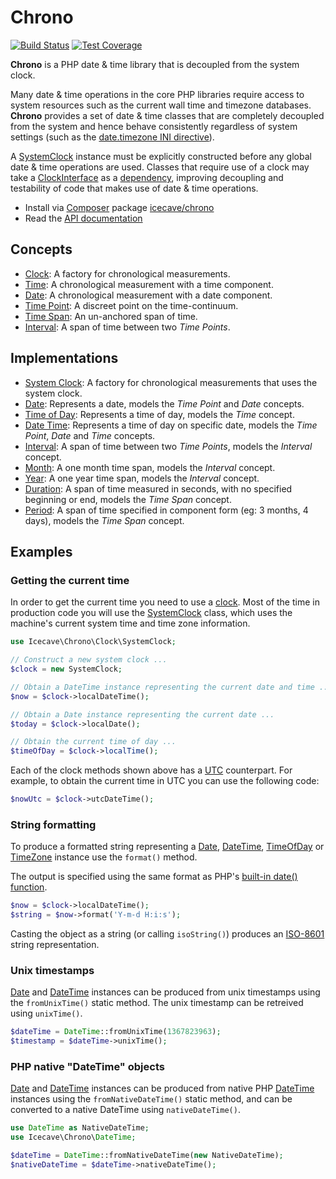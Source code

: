 # Chrono

[![Build Status]](http://travis-ci.org/IcecaveStudios/chrono)
[![Test Coverage]](http://icecave.com.au/chrono/artifacts/tests/coverage)

**Chrono** is a PHP date & time library that is decoupled from the system clock.

Many date & time operations in the core PHP libraries require access to system resources such as the current wall time
and timezone databases. **Chrono** provides a set of date & time classes that are completely decoupled from the system
and hence behave consistently regardless of system settings (such as the
[date.timezone INI directive](http://www.php.net/manual/en/datetime.configuration.php#ini.date.timezone)).

A [SystemClock](lib/Icecave/Chrono/Clock/SystemClock.php) instance must be explicitly constructed before any global
date & time operations are used. Classes that require use of a clock may take a [ClockInterface](lib/Icecave/Chrono/Clock/ClockInterface.php)
as a [dependency](http://en.wikipedia.org/wiki/Dependency_injection), improving decoupling and testability of code that
makes use of date & time operations.

* Install via [Composer](http://getcomposer.org) package [icecave/chrono](https://packagist.org/packages/icecave/chrono)
* Read the [API documentation](http://icecavestudios.github.io/chrono/artifacts/documentation/api/)

## Concepts

* [Clock](lib/Icecave/Chrono/Clock/ClockInterface.php): A factory for chronological measurements.
* [Time](lib/Icecave/Chrono/TimeInterface.php): A chronological measurement with a time component.
* [Date](lib/Icecave/Chrono/DateInterface.php): A chronological measurement with a date component.
* [Time Point](lib/Icecave/Chrono/TimePointInterface.php): A discreet point on the time-continuum.
* [Time Span](lib/Icecave/Chrono/TimeSpan/TimeSpanInterface.php): An un-anchored span of time.
* [Interval](lib/Icecave/Chrono/Interval/IntervalInterface.php): A span of time between two *Time Points*.

## Implementations

* [System Clock](lib/Icecave/Chrono/Clock/SystemClock.php): A factory for chronological measurements that uses the system clock.
* [Date](lib/Icecave/Chrono/Date.php): Represents a date, models the *Time Point* and *Date* concepts.
* [Time of Day](lib/Icecave/Chrono/TimeOfDay.php): Represents a time of day, models the *Time* concept.
* [Date Time](lib/Icecave/Chrono/DateTime.php): Represents a time of day on specific date, models the *Time Point*, *Date* and *Time* concepts.
* [Interval](lib/Icecave/Chrono/Interval/Interval.php): A span of time between two *Time Points*, models the *Interval* concept.
* [Month](lib/Icecave/Chrono/Interval/Month.php): A one month time span, models the *Interval* concept.
* [Year](lib/Icecave/Chrono/Interval/Year.php): A one year time span, models the *Interval* concept.
* [Duration](lib/Icecave/Chrono/TimeSpan/Duration.php): A span of time measured in seconds, with no specified beginning or end, models the *Time Span* concept.
* [Period](lib/Icecave/Chrono/TimeSpan/Period.php): A span of time specified in component form (eg: 3 months, 4 days), models the *Time Span* concept.

## Examples

### Getting the current time

In order to get the current time you need to use a [clock](lib/Icecave/Chrono/Clock/ClockInterface.php).
Most of the time in production code you will use the [SystemClock](lib/Icecave/Chrono/Clock/SystemClock.php) class,
which uses the machine's current system time and time zone information.

```php
use Icecave\Chrono\Clock\SystemClock;

// Construct a new system clock ...
$clock = new SystemClock;

// Obtain a DateTime instance representing the current date and time ...
$now = $clock->localDateTime();

// Obtain a Date instance representing the current date ...
$today = $clock->localDate();

// Obtain the current time of day ...
$timeOfDay = $clock->localTime();
```

Each of the clock methods shown above has a [UTC](http://en.wikipedia.org/wiki/Coordinated_Universal_Time) counterpart.
For example, to obtain the current time in UTC you can use the following code:

```php
$nowUtc = $clock->utcDateTime();
```

### String formatting

To produce a formatted string representing a [Date](lib/Icecave/Chrono/Date.php), [DateTime](lib/Icecave/Chrono/DateTime.php),
[TimeOfDay](lib/Icecave/Chrono/TimeOfDay.php) or [TimeZone](lib/Icecave/Chrono/TimeZone.php) instance use the `format()` method.

The output is specified using the same format as PHP's [built-in date() function](http://php.net/manual/en/function.date.php).

```php
$now = $clock->localDateTime();
$string = $now->format('Y-m-d H:i:s');
```

Casting the object as a string (or calling `isoString()`) produces an [ISO-8601](http://en.wikipedia.org/wiki/ISO_8601) string representation.

### Unix timestamps

[Date](lib/Icecave/Chrono/Date.php) and [DateTime](lib/Icecave/Chrono/DateTime.php) instances can be produced from unix timestamps
using the `fromUnixTime()` static method. The unix timestamp can be retreived using `unixTime()`.

```php
$dateTime = DateTime::fromUnixTime(1367823963);
$timestamp = $dateTime->unixTime();
```

### PHP native "DateTime" objects

[Date](lib/Icecave/Chrono/Date.php) and [DateTime](lib/Icecave/Chrono/DateTime.php) instances can be produced from native PHP
[DateTime](http://php.net/manual/en/class.datetime.php) instances using the `fromNativeDateTime()` static method, and can be
converted to a native DateTime using `nativeDateTime()`.

```php
use DateTime as NativeDateTime;
use Icecave\Chrono\DateTime;

$dateTime = DateTime::fromNativeDateTime(new NativeDateTime);
$nativeDateTime = $dateTime->nativeDateTime();
```

<!-- references -->
[Build Status]: https://raw.github.com/IcecaveStudios/chrono/gh-pages/artifacts/images/icecave/regular/build-status.png
[Test Coverage]: https://raw.github.com/IcecaveStudios/chrono/gh-pages/artifacts/images/icecave/regular/coverage.png
